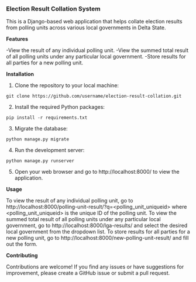 ### Election Result Collation System

This is a Django-based web application that helps collate election results from polling units across various local governments in Delta State.


**Features**

-View the result of any individual polling unit.
-View the summed total result of all polling units under any particular local government.
-Store results for all parties for a new polling unit.


**Installation**

1. Clone the repository to your local machine:
```
git clone https://github.com/username/election-result-collation.git
```

2. Install the required Python packages:
```
pip install -r requirements.txt
```

3. Migrate the database:
```
python manage.py migrate
```

4. Run the development server:
```
python manage.py runserver
```

5. Open your web browser and go to http://localhost:8000/ to view the application.


**Usage**

To view the result of any individual polling unit, go to http://localhost:8000/polling-unit-result/?q=<polling_unit_uniqueid> where <polling_unit_uniqueid> is the unique ID of the polling unit.
To view the summed total result of all polling units under any particular local government, go to http://localhost:8000/lga-results/ and select the desired local government from the dropdown list.
To store results for all parties for a new polling unit, go to http://localhost:8000/new-polling-unit-result/ and fill out the form.


**Contributing**

Contributions are welcome! If you find any issues or have suggestions for improvement, please create a GitHub issue or submit a pull request.